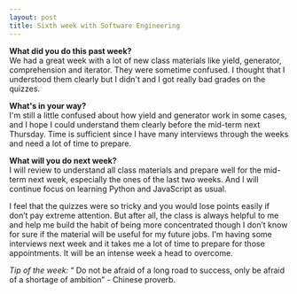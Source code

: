 ```yaml
---
layout: post
title: Sixth week with Software Engineering
---
```


<b>What did you do this past week?</b><br>
We had a great week with a lot of new class materials like yield, generator, comprehension and iterator. They were sometime confused. I thought that I understood them clearly but I didn't and I got really bad grades on the quizzes.

<b>What's in your way?</b><br>
I'm still a little confused about how yield and generator work in some cases, and I hope I could understand them clearly before the mid-term next Thursday. Time is sufficient since I have many interviews through the weeks and need a lot of time to prepare.

<b>What will you do next week?</b><br>
I will review to understand all class materials and prepare well for the mid-term next week, especially the ones of the last two weeks. And I will continue focus on learning Python and JavaScript as usual.

I feel that the quizzes were so tricky and you would lose points easily if don’t pay extreme attention. But after all, the class is always helpful to me and help me build the habit of being more concentrated though I don’t know for sure if the material will be useful for my future jobs. I'm having some interviews next week and it takes me a lot of time to prepare for those appointments. It will be an intense week a head to overcome.


<i>Tip of the week: </i> “ Do not be afraid of a long road to success, only be afraid of a shortage of ambition” - Chinese proverb.
